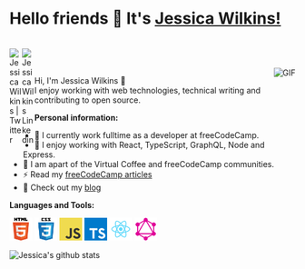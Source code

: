 
# Hello friends 👋 It's [Jessica Wilkins!](https://jessicawilkins.dev/)

<br/>


<a href="https://twitter.com/codergirl1991">
<img align="left" alt="Jessica Wilkins | Twitter" width="22px" src="https://cdn.jsdelivr.net/npm/simple-icons@v3/icons/twitter.svg" />
</a>
<a href="https://www.linkedin.com/in/jessica-wilkins-developer/">
<img align="left" alt="Jessica Wilkins Linkedin" width="22px" src="https://cdn.jsdelivr.net/npm/simple-icons@v3/icons/linkedin.svg" />
</a>

<br />

<br />

<img align="right" alt="GIF" src="https://pbs.twimg.com/profile_images/1629659312489394176/l5rQYz9s_400x400.jpg" />

Hi, I'm Jessica Wilkins 👋 <br />
I enjoy working with web technologies, technical writing and contributing to open source. 

**Personal information:**

- 🔭 I currently work fulltime as a developer at freeCodeCamp.
- 🌱 I enjoy working with React, TypeScript, GraphQL, Node and Express.
- 👯 I am apart of the Virtual Coffee and freeCodeCamp communities.
- ⚡  Read my [freeCodeCamp articles](https://www.freecodecamp.org/news/author/jessica-wilkins/)
- 📝 Check out my [blog](https://from-mozart-to-javascript.dev/) 


**Languages and Tools:**

<code><img height="40" src="https://raw.githubusercontent.com/github/explore/80688e429a7d4ef2fca1e82350fe8e3517d3494d/topics/html/html.png"></code>
<code><img height="40" src="https://raw.githubusercontent.com/github/explore/80688e429a7d4ef2fca1e82350fe8e3517d3494d/topics/css/css.png"></code>
<code><img height="40" src="https://raw.githubusercontent.com/github/explore/80688e429a7d4ef2fca1e82350fe8e3517d3494d/topics/javascript/javascript.png"></code>
<code><img height="40" src="https://raw.githubusercontent.com/github/explore/80688e429a7d4ef2fca1e82350fe8e3517d3494d/topics/typescript/typescript.png"></code>
<code><img height="40" src="https://raw.githubusercontent.com/github/explore/80688e429a7d4ef2fca1e82350fe8e3517d3494d/topics/react/react.png"></code>
<code><img height="40" src="https://raw.githubusercontent.com/github/explore/80688e429a7d4ef2fca1e82350fe8e3517d3494d/topics/graphql/graphql.png"></code>

![Jessica's github stats](https://github-readme-stats.vercel.app/api?username=jdwilkin4&show_icons=true&hide_border=true)



